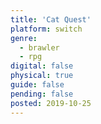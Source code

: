 ```yaml
---
title: 'Cat Quest'
platform: switch
genre:
  - brawler
  - rpg
digital: false
physical: true
guide: false
pending: false
posted: 2019-10-25
---
```

